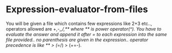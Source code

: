 # Expression-evaluator-from-files
You will be given a file which contains few expressions like 2+3 etc.., operators allowed are +,-,*,/,** where ** is power operator(^). You have to evaluate the answer and append it after = to each expression into the same file provided.. no parenthesis are given in the expression.. operator precedence is like ** > (*=/) > (+=-).
